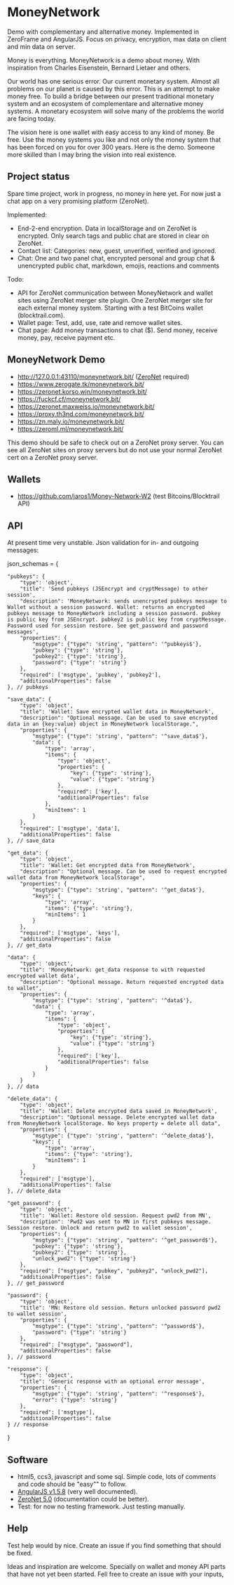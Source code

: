 # MoneyNetwork
Demo with complementary and alternative money. Implemented in ZeroFrame and AngularJS. Focus on privacy, encryption, max data on client and min data on server. 

Money is everything. MoneyNetwork is a demo about money. With inspiration from Charles Eisenstein, Bernard Lietaer and others.

Our world has one serious error. Our current monetary system. Almost all problems on our planet is caused by this error.
This is an attempt to make money free. To build a bridge between our present traditional monetary system and an ecosystem of complementare and alternative money systems. A monetary ecosystem will solve many of the problems the world are facing today.

The vision here is one wallet with easy access to any kind of money.
Be free. Use the money systems you like and not only the money system that has been forced on you for over 300 years.
Here is the demo. Someone more skilled than I may bring the vision into real existence.

## Project status
Spare time project, work in progress, no money in here yet. For now just a chat app on a very promising platform (ZeroNet). 

Implemented:
- End-2-end encryption. Data in localStorage and on ZeroNet is encrypted. Only search tags and public chat are stored in clear on ZeroNet. 
- Contact list: Categories: new, guest, unverified, verified and ignored.
- Chat: One and two panel chat, encrypted personal and group chat & unencrypted public chat, markdown, emojis, reactions and comments

Todo:
- API for ZeroNet communication between MoneyNetwork and wallet sites using ZeroNet merger site plugin. One ZeroNet merger site for each external money system. Starting with a test BitCoins wallet (blocktrail.com).
- Wallet page: Test, add, use, rate and remove wallet sites.
- Chat page: Add money transactions to chat ($). Send money, receive money, pay, receive payment etc.

## MoneyNetwork Demo
- http://127.0.0.1:43110/moneynetwork.bit/ ([ZeroNet](https://zeronet.readthedocs.io/en/latest/using_zeronet/installing/) required)
- https://www.zerogate.tk/moneynetwork.bit/
- https://zeronet.korso.win/moneynetwork.bit/
- https://fuckcf.cf/moneynetwork.bit/
- https://zeronet.maxweiss.io/moneynetwork.bit/
- https://proxy.th3nd.com/moneynetwork.bit/
- https://zn.maly.io/moneynetwork.bit/
- https://zeroml.ml/moneynetwork.bit/

This demo should be safe to check out on a ZeroNet proxy server. 
You can see all ZeroNet sites on proxy servers but do not use your normal ZeroNet cert on a ZeroNet proxy server.

## Wallets
- https://github.com/jaros1/Money-Network-W2 (test Bitcoins/Blocktrail API)

## API
At present time very unstable. Json validation for in- and outgoing messages:

json_schemas = {

    "pubkeys": {
        "type": 'object',
        "title": 'Send pubkeys (JSEncrypt and cryptMessage) to other session',
        "description": 'MoneyNetwork: sends unencrypted pubkeys message to Wallet without a session password. Wallet: returns an encrypted pubkeys message to MoneyNetwork including a session password. pubkey is public key from JSEncrypt. pubkey2 is public key from cryptMessage. Password used for session restore. See get_password and password messages',
        "properties": {
            "msgtype": {"type": 'string', "pattern": '^pubkeys$'},
            "pubkey": {"type": 'string'},
            "pubkey2": {"type": 'string'},
            "password": {"type": 'string'}
        },
        "required": ['msgtype', 'pubkey', 'pubkey2'],
        "additionalProperties": false
    }, // pubkeys

    "save_data": {
        "type": 'object',
        "title": 'Wallet: Save encrypted wallet data in MoneyNetwork',
        "description": "Optional message. Can be used to save encrypted data in an {key:value} object in MoneyNetwork localStorage.",
        "properties": {
            "msgtype": {"type": 'string', "pattern": '^save_data$'},
            "data": {
                "type": 'array',
                "items": {
                    "type": 'object',
                    "properties": {
                        "key": {"type": 'string'},
                        "value": {"type": 'string'}
                    },
                    "required": ['key'],
                    "additionalProperties": false
                },
                "minItems": 1
            }
        },
        "required": ['msgtype', 'data'],
        "additionalProperties": false
    }, // save_data

    "get_data": {
        "type": 'object',
        "title": 'Wallet: Get encrypted data from MoneyNetwork',
        "description": "Optional message. Can be used to request encrypted wallet data from MoneyNetwork localStorage",
        "properties": {
            "msgtype": {"type": 'string', "pattern": '^get_data$'},
            "keys": {
                "type": 'array',
                "items": {"type": 'string'},
                "minItems": 1
            }
        },
        "required": ['msgtype', 'keys'],
        "additionalProperties": false
    }, // get_data

    "data": {
        "type": 'object',
        "title": 'MoneyNetwork: get_data response to with requested encrypted wallet data',
        "description": "Optional message. Return requested encrypted data to wallet",
        "properties": {
            "msgtype": {"type": 'string', "pattern": '^data$'},
            "data": {
                "type": 'array',
                "items": {
                    "type": 'object',
                    "properties": {
                        "key": {"type": 'string'},
                        "value": {"type": 'string'}
                    },
                    "required": ['key'],
                    "additionalProperties": false
                }
            }
        }
    }, // data

    "delete_data": {
        "type": 'object',
        "title": 'Wallet: Delete encrypted data saved in MoneyNetwork',
        "description": "Optional message. Delete encrypted wallet data from MoneyNetwork localStorage. No keys property = delete all data",
        "properties": {
            "msgtype": {"type": 'string', "pattern": '^delete_data$'},
            "keys": {
                "type": 'array',
                "items": {"type": 'string'},
                "minItems": 1
            }
        },
        "required": ['msgtype'],
        "additionalProperties": false
    }, // delete_data

    "get_password": {
        "type": 'object',
        "title": 'Wallet: Restore old session. Request pwd2 from MN',
        "description": 'Pwd2 was sent to MN in first pubkeys message. Session restore. Unlock and return pwd2 to wallet session',
        "properties": {
            "msgtype": {"type": 'string', "pattern": '^get_password$'},
            "pubkey": {"type": 'string'},
            "pubkey2": {"type": 'string'},
            "unlock_pwd2": {"type": 'string'}
        },
        "required": ["msgtype", "pubkey", "pubkey2", "unlock_pwd2"],
        "additionalProperties": false
    }, // get_password

    "password": {
        "type": 'object',
        "title": 'MN: Restore old session. Return unlocked password pwd2 to wallet session',
        "properties": {
            "msgtype": {"type": 'string', "pattern": '^password$'},
            "password": {"type": 'string'}
        },
        "required": ["msgtype", "password"],
        "additionalProperties": false
    }, // password

    "response": {
        "type": 'object',
        "title": 'Generic response with an optional error message',
        "properties": {
            "msgtype": {"type": 'string', "pattern": '^response$'},
            "error": {"type": 'string'}
        },
        "required": ['msgtype'],
        "additionalProperties": false
    } // response
}


## Software 
- html5, ccs3, javascript and some sql. Simple code, lots of comments and code should be "easy"" to follow. 
- [AngularJS v1.5.8](https://angularjs.org/) (very well documented).
- [ZeroNet 5.0](https://zeronet.readthedocs.io/en/latest/site_development/zeroframe_api_reference/) (documentation could be better).
- Test: for now no testing framework. Just testing manually.

## Help
Test help would by nice. Create an issue if you find something that should be fixed.

Ideas and inspiration are welcome. Specially on wallet and money API parts that have not yet been started. Fell free to create an issue with your inputs,

